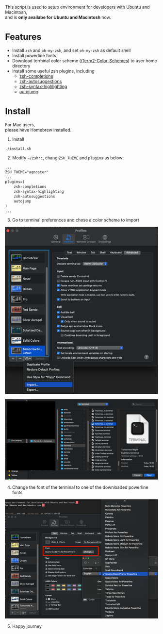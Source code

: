 This script is used to setup environment for developers with Ubuntu and Macintosh,  
and is **only availabe for Ubuntu and Macintosh** now.  

# Features
* Install `zsh` and `oh-my-zsh`, and set `oh-my-zsh` as default shell
* Install powerline fonts
* Download terminal color scheme ([iTerm2-Color-Schemes](https://github.com/mbadolato/iTerm2-Color-Schemes)) to user home directory
* Install some useful zsh plugins, including
    * [zsh-completions](https://github.com/zsh-users/zsh-completions)
    * [zsh-autosuggestions](https://github.com/zsh-users/zsh-autosuggestions)
    * [zsh-syntax-highlighting](https://github.com/zsh-users/zsh-syntax-highlighting)
    * [autojump](https://github.com/wting/autojump)

# Install
For Mac users,  
please have Homebrew installed.

1. Install
```
./install.sh
```
2. Modify `~/zshrc`, chang `ZSH_THEME` and `plugins` as below:
```
...
ZSH_THEME="agnoster"
...
plugins=(
	zsh-completions
	zsh-syntax-highlighting
	zsh-autosuggestions
	autojump
)
...
```
3. Go to terminal preferences and chose a color scheme to import

![import_color_scheme_1](screenshots/import_color_scheme-1.png)

![import_color_scheme_2](screenshots/import_color_scheme-2.png)

4. Change the font of the terminal to one of the downloaded powerline fonts

![change_font](screenshots/change_font.png)

5. Happy journey
